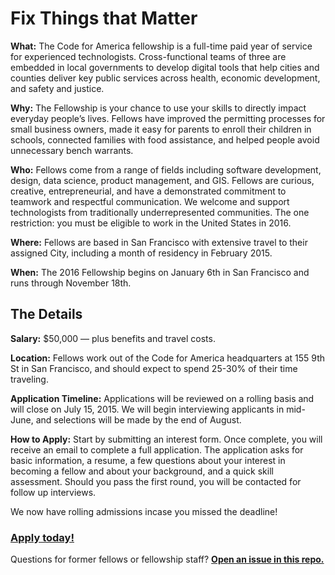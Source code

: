 # Fix Things that Matter

**What:** The Code for America fellowship is a full-time paid year of service for experienced technologists. Cross-functional teams of three are embedded in local governments to develop digital tools that help cities and counties deliver key public services across health, economic development, and safety and justice.

**Why:** The Fellowship is your chance to use your skills to directly impact everyday people’s lives. Fellows have improved the permitting processes for small business owners, made it easy for parents to enroll their children in schools, connected families with food assistance, and helped people avoid unnecessary bench warrants.

**Who:** Fellows come from a range of fields including software development, design, data science, product management, and GIS. Fellows are curious, creative, entrepreneurial, and have a demonstrated commitment to teamwork and respectful communication. We welcome and support technologists from traditionally underrepresented communities. The one restriction: you must be eligible to work in the United States in 2016.

**Where:** Fellows are based in San Francisco with extensive travel to their assigned City, including a month of residency in February 2015.

**When:** The 2016 Fellowship begins on January 6th in San Francisco and runs through November 18th.

## The Details

**Salary:** $50,000 — plus benefits and travel costs.

**Location:** Fellows work out of the Code for America headquarters at 155 9th St in San Francisco, and should expect to spend 25-30% of their time traveling.

**Application Timeline:** Applications will be reviewed on a rolling basis and will close on July 15, 2015. We will begin interviewing applicants in mid-June, and selections will be made by the end of August.

**How to Apply:** Start by submitting an interest form. Once complete, you will receive an email to complete a full application. The application asks for basic information, a resume, a few questions about your interest in becoming a fellow and about your background, and a quick skill assessment. Should you pass the first round, you will be contacted for follow up interviews.

We now have rolling admissions incase you missed the deadline!

### [Apply today!](http://www.codeforamerica.org/geeks/fellowship-apply/)

Questions for former fellows or fellowship staff? [**Open an issue in this repo.**](https://github.com/codeforamerica/apply/issues)
